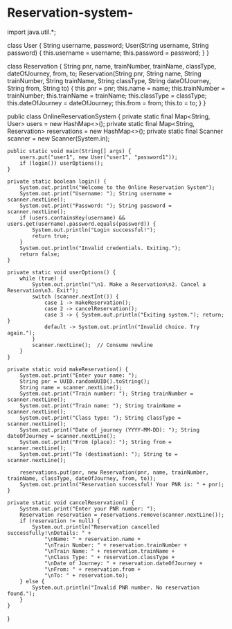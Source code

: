 # Reservation-system-

import java.util.*;

class User {
    String username, password;
    User(String username, String password) {
        this.username = username; this.password = password;
    }
}

class Reservation {
    String pnr, name, trainNumber, trainName, classType, dateOfJourney, from, to;
    Reservation(String pnr, String name, String trainNumber, String trainName, 
                String classType, String dateOfJourney, String from, String to) {
        this.pnr = pnr; this.name = name; this.trainNumber = trainNumber; 
        this.trainName = trainName; this.classType = classType; 
        this.dateOfJourney = dateOfJourney; this.from = from; this.to = to;
    }
}

public class OnlineReservationSystem {
    private static final Map<String, User> users = new HashMap<>();
    private static final Map<String, Reservation> reservations = new HashMap<>();
    private static final Scanner scanner = new Scanner(System.in);
    
    public static void main(String[] args) {
        users.put("user1", new User("user1", "password1"));
        if (login()) userOptions();
    }

    private static boolean login() {
        System.out.println("Welcome to the Online Reservation System");
        System.out.print("Username: "); String username = scanner.nextLine();
        System.out.print("Password: "); String password = scanner.nextLine();
        if (users.containsKey(username) && users.get(username).password.equals(password)) {
            System.out.println("Login successful!");
            return true;
        }
        System.out.println("Invalid credentials. Exiting.");
        return false;
    }

    private static void userOptions() {
        while (true) {
            System.out.println("\n1. Make a Reservation\n2. Cancel a Reservation\n3. Exit");
            switch (scanner.nextInt()) {
                case 1 -> makeReservation();
                case 2 -> cancelReservation();
                case 3 -> { System.out.println("Exiting system."); return; }
                default -> System.out.println("Invalid choice. Try again.");
            }
            scanner.nextLine();  // Consume newline
        }
    }

    private static void makeReservation() {
        System.out.print("Enter your name: ");
        String pnr = UUID.randomUUID().toString();
        String name = scanner.nextLine();
        System.out.print("Train number: "); String trainNumber = scanner.nextLine();
        System.out.print("Train name: "); String trainName = scanner.nextLine();
        System.out.print("Class type: "); String classType = scanner.nextLine();
        System.out.print("Date of journey (YYYY-MM-DD): "); String dateOfJourney = scanner.nextLine();
        System.out.print("From (place): "); String from = scanner.nextLine();
        System.out.print("To (destination): "); String to = scanner.nextLine();
        
        reservations.put(pnr, new Reservation(pnr, name, trainNumber, trainName, classType, dateOfJourney, from, to));
        System.out.println("Reservation successful! Your PNR is: " + pnr);
    }

    private static void cancelReservation() {
        System.out.print("Enter your PNR number: ");
        Reservation reservation = reservations.remove(scanner.nextLine());
        if (reservation != null) {
            System.out.println("Reservation cancelled successfully!\nDetails: " +
                "\nName: " + reservation.name +
                "\nTrain Number: " + reservation.trainNumber +
                "\nTrain Name: " + reservation.trainName +
                "\nClass Type: " + reservation.classType +
                "\nDate of Journey: " + reservation.dateOfJourney +
                "\nFrom: " + reservation.from +
                "\nTo: " + reservation.to);
        } else {
            System.out.println("Invalid PNR number. No reservation found.");
        }
    }
}

